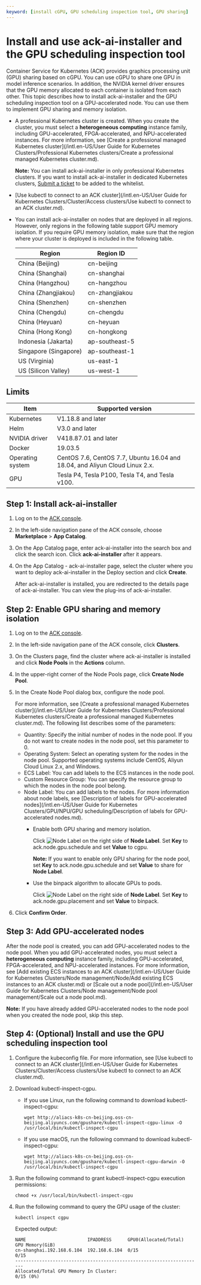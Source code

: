 ```yaml
---
keyword: [install cGPU, GPU scheduling inspection tool, GPU sharing]
---
```


# Install and use ack-ai-installer and the GPU scheduling inspection tool

Container Service for Kubernetes \(ACK\) provides graphics processing unit \(GPU\) sharing based on cGPU. You can use cGPU to share one GPU in model inference scenarios. In addition, the NVIDIA kernel driver ensures that the GPU memory allocated to each container is isolated from each other. This topic describes how to install ack-ai-installer and the GPU scheduling inspection tool on a GPU-accelerated node. You can use them to implement GPU sharing and memory isolation.

-   A professional Kubernetes cluster is created. When you create the cluster, you must select a **heterogeneous computing** instance family, including GPU-accelerated, FPGA-accelerated, and NPU-accelerated instances. For more information, see [Create a professional managed Kubernetes cluster](/intl.en-US/User Guide for Kubernetes Clusters/Professional Kubernetes clusters/Create a professional managed Kubernetes cluster.md).

    **Note:** You can install ack-ai-installer in only professional Kubernetes clusters. If you want to install ack-ai-installer in dedicated Kubernetes clusters, [Submit a ticket](https://workorder-intl.console.aliyun.com/console.htm) to be added to the whitelist.

-   [Use kubectl to connect to an ACK cluster](/intl.en-US/User Guide for Kubernetes Clusters/Cluster/Access clusters/Use kubectl to connect to an ACK cluster.md).
-   You can install ack-ai-installer on nodes that are deployed in all regions. However, only regions in the following table support GPU memory isolation. If you require GPU memory isolation, make sure that the region where your cluster is deployed is included in the following table.

    |Region|Region ID|
    |------|---------|
    |China \(Beijing\)|cn-beijing|
    |China \(Shanghai\)|cn-shanghai|
    |China \(Hangzhou\)|cn-hangzhou|
    |China \(Zhangjiakou\)|cn-zhangjiakou|
    |China \(Shenzhen\)|cn-shenzhen|
    |China \(Chengdu\)|cn-chengdu|
    |China \(Heyuan\)|cn-heyuan|
    |China \(Hong Kong\)|cn-hongkong|
    |Indonesia \(Jakarta\)|ap-southeast-5|
    |Singapore \(Singapore\)|ap-southeast-1|
    |US \(Virginia\)|us-east-1|
    |US \(Silicon Valley\)|us-west-1|


## Limits

|Item|Supported version|
|----|-----------------|
|Kubernetes|V1.18.8 and later|
|Helm|V3.0 and later|
|NVIDIA driver|V418.87.01 and later|
|Docker|19.03.5|
|Operating system|CentOS 7.6, CentOS 7.7, Ubuntu 16.04 and 18.04, and Aliyun Cloud Linux 2.x.|
|GPU|Tesla P4, Tesla P100, Tesla T4, and Tesla v100.|

## Step 1: Install ack-ai-installer

1.  Log on to the [ACK console](https://cs.console.aliyun.com).

2.  In the left-side navigation pane of the ACK console, choose **Marketplace** \> **App Catalog**.

3.  On the App Catalog page, enter ack-ai-installer into the search box and click the search icon. Click **ack-ai-installer** after it appears.

4.  On the App Catalog - ack-ai-installer page, select the cluster where you want to deploy ack-ai-installer in the Deploy section and click **Create**.

    After ack-ai-installer is installed, you are redirected to the details page of ack-ai-installer. You can view the plug-ins of ack-ai-installer.


## Step 2: Enable GPU sharing and memory isolation

1.  Log on to the [ACK console](https://cs.console.aliyun.com).

2.  In the left-side navigation pane of the ACK console, click **Clusters**.

3.  On the Clusters page, find the cluster where ack-ai-installer is installed and click **Node Pools** in the **Actions** column.

4.  In the upper-right corner of the Node Pools page, click **Create Node Pool**.

5.  In the Create Node Pool dialog box, configure the node pool.

    For more information, see [Create a professional managed Kubernetes cluster](/intl.en-US/User Guide for Kubernetes Clusters/Professional Kubernetes clusters/Create a professional managed Kubernetes cluster.md). The following list describes some of the parameters:

    -   Quantity: Specify the initial number of nodes in the node pool. If you do not want to create nodes in the node pool, set this parameter to 0.
    -   Operating System: Select an operating system for the nodes in the node pool. Supported operating systems include CentOS, Aliyun Cloud Linux 2.x, and Windows.
    -   ECS Label: You can add labels to the ECS instances in the node pool.
    -   Custom Resource Group: You can specify the resource group to which the nodes in the node pool belong.
    -   Node Label: You can add labels to the nodes. For more information about node labels, see [Description of labels for GPU-accelerated nodes](/intl.en-US/User Guide for Kubernetes Clusters/GPU/NPU/GPU scheduling/Description of labels for GPU-accelerated nodes.md).
        -   Enable both GPU sharing and memory isolation.

            Click ![Node Label](https://static-aliyun-doc.oss-accelerate.aliyuncs.com/assets/img/en-US/3817284161/p183919.png) on the right side of **Node Label**. Set **Key** to ack.node.gpu.schedule and set **Value** to cgpu.

            **Note:** If you want to enable only GPU sharing for the node pool, set **Key** to ack.node.gpu.schedule and set **Value** to share for **Node Label**.

        -   Use the binpack algorithm to allocate GPUs to pods.

            Click ![Node Label](https://static-aliyun-doc.oss-accelerate.aliyuncs.com/assets/img/en-US/3817284161/p183919.png) on the right side of **Node Label**. Set **Key** to ack.node.gpu.placement and set **Value** to binpack.

6.  Click **Confirm Order**.


## Step 3: Add GPU-accelerated nodes

After the node pool is created, you can add GPU-accelerated nodes to the node pool. When you add GPU-accelerated nodes, you must select a **heterogeneous computing** instance family, including GPU-accelerated, FPGA-accelerated, and NPU-accelerated instances. For more information, see [Add existing ECS instances to an ACK cluster](/intl.en-US/User Guide for Kubernetes Clusters/Node management/Node/Add existing ECS instances to an ACK cluster.md) or [Scale out a node pool](/intl.en-US/User Guide for Kubernetes Clusters/Node management/Node pool management/Scale out a node pool.md).

**Note:** If you have already added GPU-accelerated nodes to the node pool when you created the node pool, skip this step.

## Step 4: \(Optional\) Install and use the GPU scheduling inspection tool

1.  Configure the kubeconfig file. For more information, see [Use kubectl to connect to an ACK cluster](/intl.en-US/User Guide for Kubernetes Clusters/Cluster/Access clusters/Use kubectl to connect to an ACK cluster.md).

2.  Download kubectl-inspect-cgpu.

    -   If you use Linux, run the following command to download kubectl-inspect-cgpu:

        ```
        wget http://aliacs-k8s-cn-beijing.oss-cn-beijing.aliyuncs.com/gpushare/kubectl-inspect-cgpu-linux -O /usr/local/bin/kubectl-inspect-cgpu
        ```

    -   If you use macOS, run the following command to download kubectl-inspect-cgpu:

        ```
        wget http://aliacs-k8s-cn-beijing.oss-cn-beijing.aliyuncs.com/gpushare/kubectl-inspect-cgpu-darwin -O /usr/local/bin/kubectl-inspect-cgpu
        ```

3.  Run the following command to grant kubectl-inspect-cgpu execution permissions:

    ```
    chmod +x /usr/local/bin/kubectl-inspect-cgpu
    ```

4.  Run the following command to query the GPU usage of the cluster:

    ```
    kubectl inspect cgpu
    ```

    Expected output:

    ```
    NAME                       IPADDRESS      GPU0(Allocated/Total)  GPU Memory(GiB)
    cn-shanghai.192.168.6.104  192.168.6.104  0/15                   0/15
    ----------------------------------------------------------------------
    Allocated/Total GPU Memory In Cluster:
    0/15 (0%)
    ```


